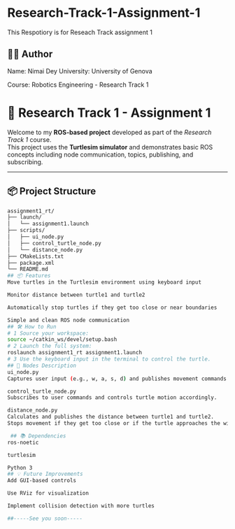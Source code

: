 # Research-Track-1-Assignment-1
This Respotiory is for Reseach Track assignment 1
## 👨‍💻 Author
Name: Nimai Dey
University: University of Genova

Course: Robotics Engineering - Research Track 1


# 🐢 Research Track 1 - Assignment 1

Welcome to my **ROS-based project** developed as part of the _Research Track 1_ course.  
This project uses the **Turtlesim simulator** and demonstrates basic ROS concepts including node communication, topics, publishing, and subscribing.

---

## 📦 Project Structure

```bash
assignment1_rt/
├── launch/
│   └── assignment1.launch
├── scripts/
│   ├── ui_node.py
│   ├── control_turtle_node.py
│   └── distance_node.py
├── CMakeLists.txt
├── package.xml
└── README.md
## 📦 Features
Move turtles in the Turtlesim environment using keyboard input

Monitor distance between turtle1 and turtle2

Automatically stop turtles if they get too close or near boundaries

Simple and clean ROS node communication
## 🛠️ How to Run
# 1 Source your workspace:
source ~/catkin_ws/devel/setup.bash
# 2 Launch the full system:
roslaunch assignment1_rt assignment1.launch
# 3 Use the keyboard input in the terminal to control the turtle.
## 📂 Nodes Description
ui_node.py
Captures user input (e.g., w, a, s, d) and publishes movement commands.

control_turtle_node.py
Subscribes to user commands and controls turtle motion accordingly.

distance_node.py
Calculates and publishes the distance between turtle1 and turtle2.
Stops movement if they get too close or if the turtle approaches the window boundaries.

 ## 📚 Dependencies
ros-noetic

turtlesim

Python 3
## 💡 Future Improvements
Add GUI-based controls

Use RViz for visualization

Implement collision detection with more turtles

##-----See you soon-----






